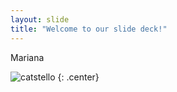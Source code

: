 ```yaml
---
layout: slide
title: "Welcome to our slide deck!"
---
```


Mariana 

![catstello](https://octodex.github.com/images/catstello.png)
{: .center}
